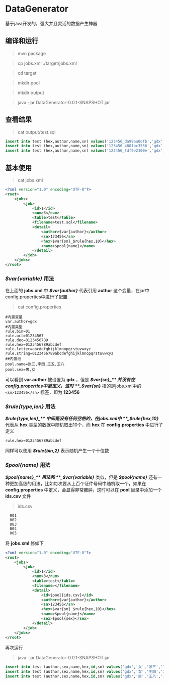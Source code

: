 # DataGenerator
  基于java开发的，强大并且灵活的数据产生神器
## 编译和运行

> mvn package

>cp jobs.xml ./target/jobs.xml

> cd target

> mkdir pool

> mkdir output

> java -jar DataGenerator-0.0.1-SNAPSHOT.jar

## 查看结果
> cat output/test.sql
```sql
insert into test (hex,author,name,sn) values('123456_da99aa0efb','gdx','王五','123456')
insert into test (hex,author,name,sn) values('123456_4801bc3556','gdx','王五','123456')
insert into test (hex,author,name,sn) values('123456_fdf9e2100e','gdx','王八','123456')
```

## 基本使用

> cat jobs.xml
```xml
<?xml version="1.0" encoding="UTF-8"?>
<root>
    <jobs>
        <job>
            <id>1</id>
            <num>3</num>
            <table>test</table>
            <filename>test.sql</filename>
            <detail>
                <author>$var{author}</author>
                <sn>123456</sn>
                <hex>$var{sn}_$rule{hex,10}</hex>
                <name>$pool{name}</name>
            </detail>
        </job>
    </jobs>
</root>
```

### _$var{variable}_ 用法
在上面的 **jobs.xml** 中 **_$var{author}_** 代表引用 **author** 这个变量，在jar中config.properties中进行了配置

> cat config.properties
```properties
#内置变量
var.author=gdx
#内置类型
rule.bin=01
rule.oct=01234567
rule.dec=0123456789
rule.hex=0123456789abcdef
rule.letter=abcdefghijklmnopqrstuvwxyz
rule.string=0123456789abcdefghijklmnopqrstuvwxyz
##内置池
pool.name=张三,李四,王五,王八
pool.sex=男,女
```

可以看到 **var.author** 被设置为 **gdx** ，但是 **_$var{sn}_** 并没有在config.properties中被定义，这时 **_$var{sn}_** 指的是jobs.xml中的 ```<sn>123456</sn>``` 标签，即为 **123456**

### _$rule{type,len}_ 用法
**_$rule{type,len}_** 中间是没有任何空格的，在jobs.xml中 **_$rule{hex,10}_** 代表从 **hex** 类型的数据中随机取出10个，而 **hex** 在 **config.properties** 中进行了定义
```properties
rule.hex=0123456789abcdef
```
同样可以使用 **_$rule{bin,2}_** 表示随机产生一个十位数

### _$pool{name}_ 用法
**_$pool{name}_** 用法和 **_$var{variable}_** 类似，但是 **_$pool{name}_** 还有一种更加高级的用法，比如每次要从上百个证件号码中随机取一个，如果在 **config.properties** 中定义，会显得非常臃肿，这时可以在 **pool** 目录中添加一个 **ids.csv** 文件

> ids.csv
```
  001
  002
  003
  004
  005
```

将 **jobs.xml** 修如下

```xml
<?xml version="1.0" encoding="UTF-8"?>
<root>
    <jobs>
        <job>
            <id>1</id>
            <num>3</num>
            <table>test</table>
            <filename></filename>
            <detail>
                <id>$pool{ids.csv}</id>
                <author>$var{author}</author>
                <sn>123456</sn>
                <hex>$var{sn}_$rule{hex,10}</hex>
                <name>$pool{name}</name>
                <sex>$pool{sex}</sex>
            </detail>
        </job>                    
    </jobs>
</root>
```
再次运行

> java -jar DataGenerator-0.0.1-SNAPSHOT.jar
```sql
insert into test (author,sex,name,hex,id,sn) values('gdx','女','张三','123456_bc5f720d09','002','123456')
insert into test (author,sex,name,hex,id,sn) values('gdx','女','李四','123456_461fd2fbdd','005','123456')
insert into test (author,sex,name,hex,id,sn) values('gdx','男','王八','123456_f800f13a6f','001','123456')
```
